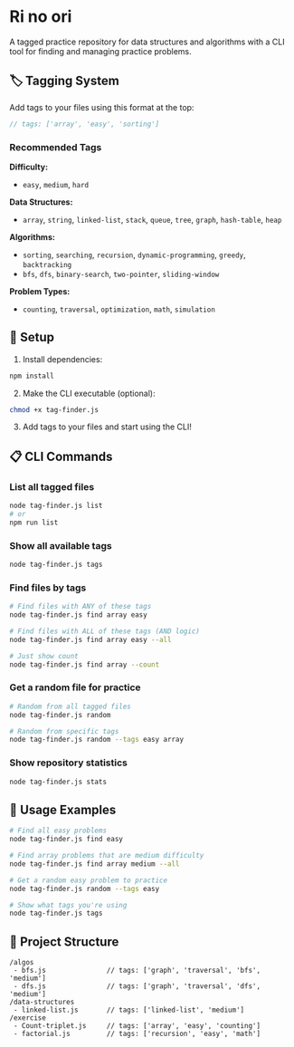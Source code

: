 # Ri no ori

A tagged practice repository for data structures and algorithms with a CLI tool for finding and managing practice problems.

## 🏷️ Tagging System

Add tags to your files using this format at the top:

```javascript
// tags: ['array', 'easy', 'sorting']
```

### Recommended Tags

**Difficulty:**

- `easy`, `medium`, `hard`

**Data Structures:**

- `array`, `string`, `linked-list`, `stack`, `queue`, `tree`, `graph`, `hash-table`, `heap`

**Algorithms:**

- `sorting`, `searching`, `recursion`, `dynamic-programming`, `greedy`, `backtracking`
- `bfs`, `dfs`, `binary-search`, `two-pointer`, `sliding-window`

**Problem Types:**

- `counting`, `traversal`, `optimization`, `math`, `simulation`

## 🚀 Setup

1. Install dependencies:

```bash
npm install
```

2. Make the CLI executable (optional):

```bash
chmod +x tag-finder.js
```

3. Add tags to your files and start using the CLI!

## 📋 CLI Commands

### List all tagged files

```bash
node tag-finder.js list
# or
npm run list
```

### Show all available tags

```bash
node tag-finder.js tags
```

### Find files by tags

```bash
# Find files with ANY of these tags
node tag-finder.js find array easy

# Find files with ALL of these tags (AND logic)
node tag-finder.js find array easy --all

# Just show count
node tag-finder.js find array --count
```

### Get a random file for practice

```bash
# Random from all tagged files
node tag-finder.js random

# Random from specific tags
node tag-finder.js random --tags easy array
```

### Show repository statistics

```bash
node tag-finder.js stats
```

## 📖 Usage Examples

```bash
# Find all easy problems
node tag-finder.js find easy

# Find array problems that are medium difficulty
node tag-finder.js find array medium --all

# Get a random easy problem to practice
node tag-finder.js random --tags easy

# Show what tags you're using
node tag-finder.js tags
```

## 📁 Project Structure

```
/algos
 - bfs.js               // tags: ['graph', 'traversal', 'bfs', 'medium']
 - dfs.js               // tags: ['graph', 'traversal', 'dfs', 'medium']
/data-structures
 - linked-list.js       // tags: ['linked-list', 'medium']
/exercise
 - Count-triplet.js     // tags: ['array', 'easy', 'counting']
 - factorial.js         // tags: ['recursion', 'easy', 'math']
```
